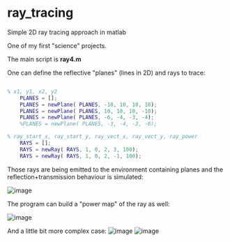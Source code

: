 # ray_tracing
Simple 2D ray tracing approach in matlab

One of my first "science" projects.

The main script is **ray4.m**

One can define the reflective "planes" (lines in 2D) and rays to trace:
```matlab

% x1, y1, x2, y2
    PLANES = [];
    PLANES = newPlane( PLANES, -10, 10, 10, 10);
    PLANES = newPlane( PLANES, 10, 10, 10, -10);
    PLANES = newPlane( PLANES, -6, -4, -3, -4);
    %PLANES = newPlane( PLANES, -3, -4, -3, -6);

% ray_start_x, ray_start_y, ray_vect_x, ray_vect_y, ray_power
    RAYS = [];
    RAYS = newRay( RAYS, 1, 0, 2, 3, 100);
    RAYS = newRay( RAYS, 1, 0, 2, -1, 100);
```

Those rays are being emitted to the environment containing planes and the reflection+transmission behaviour is simulated:

![image](https://user-images.githubusercontent.com/26975498/164226431-8e15e3d6-ff49-4d14-ab02-2e909b4b8dc0.png)


The program can build a "power map" of the ray as well:

![image](https://user-images.githubusercontent.com/26975498/164226604-d3b1848b-af18-4bca-aa13-30cdefc80032.png)

And a little bit more complex case:
![image](https://user-images.githubusercontent.com/26975498/164226696-936439d0-1346-4357-9374-db0508fdfb75.png)
![image](https://user-images.githubusercontent.com/26975498/164226719-092d1334-e05f-4441-96aa-c4d0602d8d73.png)


